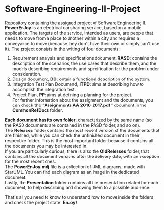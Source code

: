 # Software-Engineering-II-Project
Repository containing the assigned project of Software Engineering II.  
__PowerEnJoy__ is an electrical car sharing service, based on a mobile application. The targets of the service, intended as users,
are people that needs to move from a place to another within a city and requires a conveyance to move (because they don't have 
their own or simply can't use it).
The project consists in the writing of four documents:  
1) Requirement analysis and specifications document, __RASD__: contains the description of the scenarios, the use cases that describe them, 
and the models describing requirements and specification for the problem under consideration.  
2) Design document, __DD__: ontain a functional description of the system.  
3) Integration Test Plan Documend, __ITPD__: aims at describing how to accomplish the integration test.  
4) Project Plan, __PP__: aims at defining a planning for the project.  
For further information about the assignment and the documents, you can check the __"Assignments AA 2016-2017.pdf"__ document in the
__CommonRefDocs__ folder.  
  
__Each document has its own folder__, characterized by the same name (so the RASD documents are contained in the RASD folder, and so on).  
The __Releases__ folder contains the most recent version of the documents that are finished, while you can check the unfinished document in 
their respective folder. This is the most important folder because it contains all the documents you may be interested in.  
If you are particularly curious, there is also the __OldReleases__ folder, that contains all the document versions after the delivery date, 
with an exception for the most recent ones.  
The __PowerEnJoy.mdj__ file is a collection of UML diagrams, made with StarUML. You can find each diagram as an image in the dedicated document.  
Lastly, the __Presentation__ folder contains all the presentation related for each document, to help describing and showing them to a 
possible audience.  
  
That's all you need to know to understand how to move inside the folders and check the project state. __EnJoy!__
